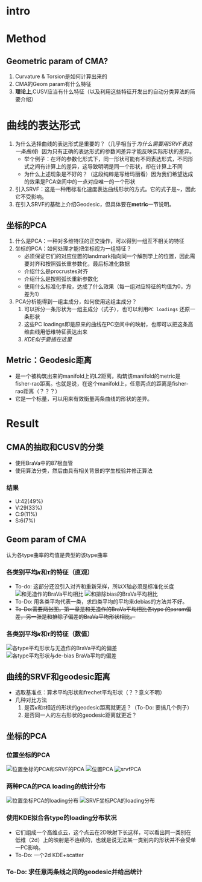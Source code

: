 # intro

# Method
## Geometric param of CMA?
1. Curvature & Torsion是如何计算出来的
2. CMA的Geom param有什么特征
3. **理论上**,CUSV应当有什么特征（以及利用这些特征开发出的自动分类算法的简要介绍）

# 曲线的表达形式
1. 为什么选择曲线的表达形式是重要的？（几乎相当于*为什么需要用SRVF表达一条曲线*）因为只有正确的表达形式的参数间差异才能反映实际形状的差异。
    - 举个例子：在坏的参数化形式下，同一形状可能有不同表达形式，不同形式之间有计算上的差异，这导致明明是同一个形状，却在计算上不同
    - 为什么上述现象是不好的？（这段纯粹是写给玛丽看）因为我们希望达成的效果是PCA空间中的一点对应唯一的一个形状
2. 引入SRVF：这是一种用标准化速度表达曲线形状的方式。它的式子是~，因此它不受影响。
3. 在引入SRVF的基础上介绍Geodesic，但具体要在**metric**一节说明。

## 坐标的PCA
1. 什么是PCA：一种对多维特征的正交操作，可以得到一组互不相关的特征
2. 坐标的PCA：如何处理才能把坐标视为一组特征？
    - 必须保证它们的对应位置的landmark指向同一个解剖学上的位置，因此需要对齐和按照弧长重参数化，最后标准化数据
    - 介绍什么是procrustes对齐
    - 介绍什么是按照弧长重新参数化
    - 使用什么标准化手段，达成了什么效果（每一组对应特征的均值为0，方差为1）
3. PCA分析能得到一组主成分，如何使用这组主成分？
    1. 可以拆分一条形状为一组主成分（式子），也可以利用`PC loadings` 还原一条形状
    2. 这些PC loadings即是原来的曲线在PC空间中的映射，也即可以把这条高维曲线用低维特征表达出来
    3. *KDE似乎要插在这里*

## Metric：Geodesic距离
- 是一个被构筑出来的manifold上的L2距离，构筑该manifold的metric是fisher-rao距离。也就是说，在这个manifold上，任意两点的距离是fisher-rao距离（？？？）
- 它是一个标量，可以用来有效衡量两条曲线的形状的差异。


# Result
## CMA的抽取和CUSV的分类
- 使用BraVa中的87根血管
- 使用算法分类，然后由具有相关背景的学生校验并修正算法
### 结果
- U:42(49%)
- V:29(33%)
- C:9(11%)
- S:6(7%)
## Geom param of CMA
认为各type曲率的均值是典型的该type曲率
### 各类别平均$\kappa$和$\tau$的特征（直观）
- To-do: 这部分还没引入对齐和重新采样，所以X轴必须是标准化长度
![和无造作的BraVa平均相比](./bkup_dir/23-08-11-16-05-32/geometry/Curvatures_Torsions.png)
![和排除bias的BraVa平均相比](./bkup_dir/23-08-12-14-42-23/geometry/debias_Curvatures_Torsions.png)
- To-Do: 用各类平均代表一类，求四类平均的平均来debias的方法并不好。
- ~~To-Do:需要两张图，第一章是和无造作的BraVa平均相比各type 的param偏差，另一张是和排除了偏差的BraVa平均形状相比。~~
### 各类别平均$\kappa$和$\tau$的特征（数值）
![各type平均形状与无造作的BraVa平均的偏差](./bkup_dir/23-08-11-16-05-32/geometry/group_param_compare.png)
![各type平均形状与de-bias BraVa平均的偏差]()

## 曲线的SRVF和geodesic距离
- 选取基准点：算术平均形状和frechet平均形状（？？意义不明）
- 几种对比方法
    1. 是否$\kappa$和$\tau$相近的形状的geodesic距离就更近？（To-Do: 要搞几个例子）
    2. 是否同一人的左右形状的geodesic距离就更近？

## 坐标的PCA
### 位置坐标的PCA
![位置坐标的PCA和SRVF的PCA](./bkup_dir/23-08-11-18-04-51/pca_analysis/PCA_total.png)
![位置PCA](./bkup_dir/23-08-11-18-04-51/pca_analysis/pca_plot_variance.png)
![srvfPCA](./bkup_dir/23-08-11-18-04-51/pca_analysis/srvf_pca_plot_variance.png)
### 两种PCA的PCA loading的统计分布
![位置坐标PCA的loading分布](./bkup_dir/23-08-11-16-05-32/pca_analysis/PCA_total_Violinplot.png)
![SRVF坐标PCA的loading分布](./bkup_dir/23-08-11-16-05-32/pca_analysis/srvfPCA_total_Violinplot.png)
### 使用KDE拟合各type的loading分布状况
- 它们组成一个高维点云，这个点云在2D映射下长这样，可以看出同一类别在低维（2d）上的映射是不连续的，也就是说无法某一类别内的形状并不会受单一PC影响。
- To-Do: 一个2d KDE+scatter

### To-Do: 求任意两条线之间的geodesic并给出统计